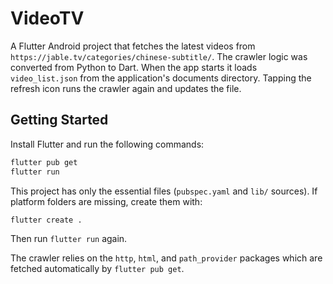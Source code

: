 # VideoTV

A Flutter Android project that fetches the latest videos from
`https://jable.tv/categories/chinese-subtitle/`. The crawler logic was
converted from Python to Dart. When the app starts it loads `video_list.json`
from the application's documents directory. Tapping the refresh icon runs the
crawler again and updates the file.

## Getting Started

Install Flutter and run the following commands:

```bash
flutter pub get
flutter run
```

This project has only the essential files (`pubspec.yaml` and `lib/` sources). If platform folders are missing, create them with:

```bash
flutter create .
```

Then run `flutter run` again.

The crawler relies on the `http`, `html`, and `path_provider` packages which
are fetched automatically by `flutter pub get`.
